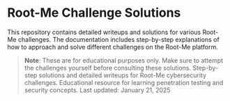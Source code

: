 # Root-Me Challenge Solutions

This repository contains detailed writeups and solutions for various Root-Me challenges. The documentation includes step-by-step explanations of how to approach and solve different challenges on the Root-Me platform.

> **Note**: These are for educational purposes only. Make sure to attempt the challenges yourself before consulting these solutions.
Step-by-step solutions and detailed writeups for Root-Me cybersecurity challenges. Educational resource for learning penetration testing and security concepts.
Last updated: January 21, 2025

